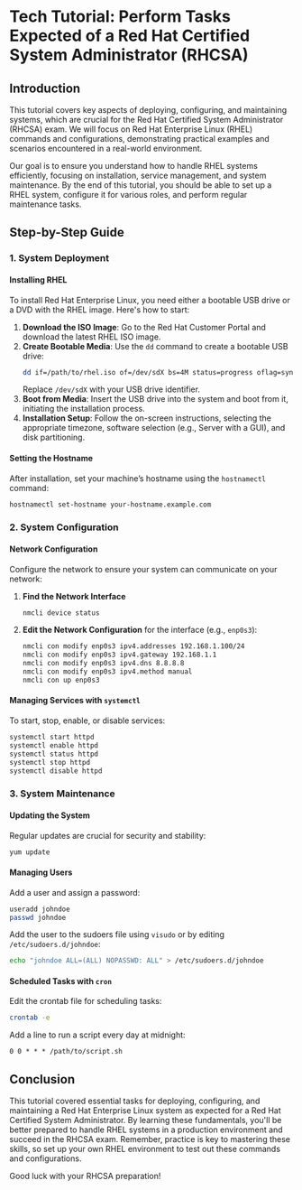 # Tech Tutorial: Perform Tasks Expected of a Red Hat Certified System Administrator (RHCSA)

## Introduction

This tutorial covers key aspects of deploying, configuring, and maintaining systems, which are crucial for the Red Hat Certified System Administrator (RHCSA) exam. We will focus on Red Hat Enterprise Linux (RHEL) commands and configurations, demonstrating practical examples and scenarios encountered in a real-world environment.

Our goal is to ensure you understand how to handle RHEL systems efficiently, focusing on installation, service management, and system maintenance. By the end of this tutorial, you should be able to set up a RHEL system, configure it for various roles, and perform regular maintenance tasks.

## Step-by-Step Guide

### 1. System Deployment
#### Installing RHEL
To install Red Hat Enterprise Linux, you need either a bootable USB drive or a DVD with the RHEL image. Here's how to start:

1. **Download the ISO Image**: Go to the Red Hat Customer Portal and download the latest RHEL ISO image.
2. **Create Bootable Media**: Use the `dd` command to create a bootable USB drive:
   ```bash
   dd if=/path/to/rhel.iso of=/dev/sdX bs=4M status=progress oflag=sync
   ```
   Replace `/dev/sdX` with your USB drive identifier.
3. **Boot from Media**: Insert the USB drive into the system and boot from it, initiating the installation process.
4. **Installation Setup**: Follow the on-screen instructions, selecting the appropriate timezone, software selection (e.g., Server with a GUI), and disk partitioning.

#### Setting the Hostname
After installation, set your machine’s hostname using the `hostnamectl` command:
```bash
hostnamectl set-hostname your-hostname.example.com
```

### 2. System Configuration
#### Network Configuration
Configure the network to ensure your system can communicate on your network:
1. **Find the Network Interface**
   ```bash
   nmcli device status
   ```
2. **Edit the Network Configuration** for the interface (e.g., `enp0s3`):
   ```bash
   nmcli con modify enp0s3 ipv4.addresses 192.168.1.100/24
   nmcli con modify enp0s3 ipv4.gateway 192.168.1.1
   nmcli con modify enp0s3 ipv4.dns 8.8.8.8
   nmcli con modify enp0s3 ipv4.method manual
   nmcli con up enp0s3
   ```

#### Managing Services with `systemctl`
To start, stop, enable, or disable services:
```bash
systemctl start httpd
systemctl enable httpd
systemctl status httpd
systemctl stop httpd
systemctl disable httpd
```

### 3. System Maintenance
#### Updating the System
Regular updates are crucial for security and stability:
```bash
yum update
```

#### Managing Users
Add a user and assign a password:
```bash
useradd johndoe
passwd johndoe
```
Add the user to the sudoers file using `visudo` or by editing `/etc/sudoers.d/johndoe`:
```bash
echo "johndoe ALL=(ALL) NOPASSWD: ALL" > /etc/sudoers.d/johndoe
```

#### Scheduled Tasks with `cron`
Edit the crontab file for scheduling tasks:
```bash
crontab -e
```
Add a line to run a script every day at midnight:
```
0 0 * * * /path/to/script.sh
```

## Conclusion

This tutorial covered essential tasks for deploying, configuring, and maintaining a Red Hat Enterprise Linux system as expected for a Red Hat Certified System Administrator. By learning these fundamentals, you'll be better prepared to handle RHEL systems in a production environment and succeed in the RHCSA exam. Remember, practice is key to mastering these skills, so set up your own RHEL environment to test out these commands and configurations.

Good luck with your RHCSA preparation!